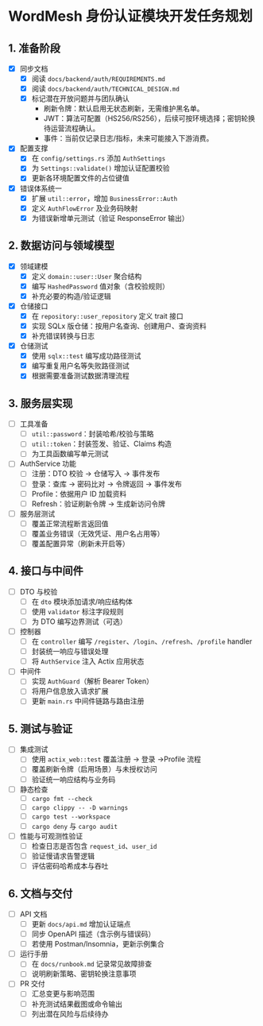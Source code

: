 # WordMesh 身份认证模块开发任务规划

## 1. 准备阶段

- [x] 同步文档
  - [x] 阅读 `docs/backend/auth/REQUIREMENTS.md`
  - [x] 阅读 `docs/backend/auth/TECHNICAL_DESIGN.md`
  - [x] 标记潜在开放问题并与团队确认
    - 刷新令牌：默认启用无状态刷新，无需维护黑名单。
    - JWT：算法可配置（HS256/RS256），后续可按环境选择；密钥轮换待运营流程确认。
    - 事件：当前仅记录日志/指标，未来可能接入下游消费。
- [x] 配置支撑
  - [x] 在 `config/settings.rs` 添加 `AuthSettings`
  - [x] 为 `Settings::validate()` 增加认证配置校验
  - [x] 更新各环境配置文件的占位键值
- [x] 错误体系统一
  - [x] 扩展 `util::error`，增加 `BusinessError::Auth`
  - [x] 定义 `AuthFlowError` 及业务码映射
  - [x] 为错误新增单元测试（验证 ResponseError 输出）

## 2. 数据访问与领域模型

- [x] 领域建模
  - [x] 定义 `domain::user::User` 聚合结构
  - [x] 编写 `HashedPassword` 值对象（含校验规则）
  - [x] 补充必要的构造/验证逻辑
- [x] 仓储接口
  - [x] 在 `repository::user_repository` 定义 trait 接口
  - [x] 实现 SQLx 版仓储：按用户名查询、创建用户、查询资料
  - [x] 补充错误转换与日志
- [x] 仓储测试
  - [x] 使用 `sqlx::test` 编写成功路径测试
  - [x] 编写重复用户名等失败路径测试
  - [x] 根据需要准备测试数据清理流程

## 3. 服务层实现

- [ ] 工具准备
  - [ ] `util::password`：封装哈希/校验与策略
  - [ ] `util::token`：封装签发、验证、Claims 构造
  - [ ] 为工具函数编写单元测试
- [ ] AuthService 功能
  - [ ] 注册：DTO 校验 → 仓储写入 → 事件发布
  - [ ] 登录：查库 → 密码比对 → 令牌返回 → 事件发布
  - [ ] Profile：依据用户 ID 加载资料
  - [ ] Refresh：验证刷新令牌 → 生成新访问令牌
- [ ] 服务层测试
  - [ ] 覆盖正常流程断言返回值
  - [ ] 覆盖业务错误（无效凭证、用户名占用等）
  - [ ] 覆盖配置异常（刷新未开启等）

## 4. 接口与中间件

- [ ] DTO 与校验
  - [ ] 在 `dto` 模块添加请求/响应结构体
  - [ ] 使用 `validator` 标注字段规则
  - [ ] 为 DTO 编写边界测试（可选）
- [ ] 控制器
  - [ ] 在 `controller` 编写 `/register`、`/login`、`/refresh`、`/profile` handler
  - [ ] 封装统一响应与错误处理
  - [ ] 将 `AuthService` 注入 Actix 应用状态
- [ ] 中间件
  - [ ] 实现 `AuthGuard`（解析 Bearer Token）
  - [ ] 将用户信息放入请求扩展
  - [ ] 更新 `main.rs` 中间件链路与路由注册

## 5. 测试与验证

- [ ] 集成测试
  - [ ] 使用 `actix_web::test` 覆盖注册 → 登录 →Profile 流程
  - [ ] 覆盖刷新令牌（启用场景）与未授权访问
  - [ ] 验证统一响应结构与业务码
- [ ] 静态检查
  - [ ] `cargo fmt --check`
  - [ ] `cargo clippy -- -D warnings`
  - [ ] `cargo test --workspace`
  - [ ] `cargo deny` 与 `cargo audit`
- [ ] 性能与可观测性验证
  - [ ] 检查日志是否包含 `request_id`、`user_id`
  - [ ] 验证慢请求告警逻辑
  - [ ] 评估密码哈希成本与吞吐

## 6. 文档与交付

- [ ] API 文档
  - [ ] 更新 `docs/api.md` 增加认证端点
  - [ ] 同步 OpenAPI 描述（含示例与错误码）
  - [ ] 若使用 Postman/Insomnia，更新示例集合
- [ ] 运行手册
  - [ ] 在 `docs/runbook.md` 记录常见故障排查
  - [ ] 说明刷新策略、密钥轮换注意事项
- [ ] PR 交付
  - [ ] 汇总变更与影响范围
  - [ ] 补充测试结果截图或命令输出
  - [ ] 列出潜在风险与后续待办
